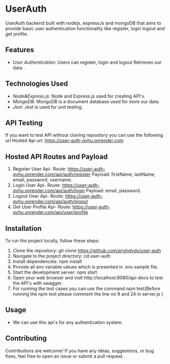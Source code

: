 # UserAuth

UserAuth backend built with nodejs, expressJs and mongoDB that aims to provide basic user authentication functionality like register, login logout and get profile.

## Features

- _User Authentication_: Users can register, login and logout Retrieves our data .

## Technologies Used

- _Node&Express.js_: Node and Express.js used for creating API's.
- _MongoDB_: MongoDB is a document database used for store our data.
- _Jest_: Jest is used for unit testing.

## API Testing

If you want to test API without cloning repository you can use the following url
Hosted Api url: https://user-auth-qvhu.onrender.com

## Hosted API Routes and Payload

1. Register User Api-
   Route: https://user-auth-qvhu.onrender.com/api/auth/register
   Payload: firstName, lastName, email, password, username.
2. Login User Api-
   Route: https://user-auth-qvhu.onrender.com/api/auth/login
   Payload: email, password.
3. Logout User Api-
   Route: https://user-auth-qvhu.onrender.com/api/auth/logout
4. Get User Profile Api-
   Route: https://user-auth-qvhu.onrender.com/api/user/profile

## Installation

To run the project locally, follow these steps:

1. Clone the repository: git clone https://github.com/arvindydv/user-auth
2. Navigate to the project directory: cd user-auth
3. Install dependencies: npm install
4. Provide all env variable values which is presented in .env.sample file.
5. Start the development server: npm start
6. Open your web browser and visit http://localhost:8080/api-docs to test the API's with swagger.
7. For running the test cases you can use the command npm test(Before running the npm test please comment the line no 9 and 24 in server.js )

## Usage

- We can use this api's for any authentication system.

## Contributing

Contributions are welcome! If you have any ideas, suggestions, or bug fixes, feel free to open an issue or submit a pull request.
